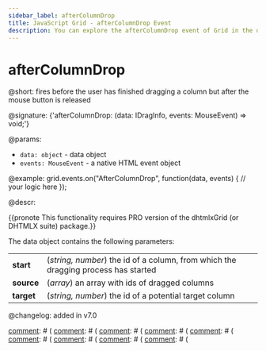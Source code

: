 ```yaml
---
sidebar_label: afterColumnDrop
title: JavaScript Grid - afterColumnDrop Event 
description: You can explore the afterColumnDrop event of Grid in the documentation of the DHTMLX JavaScript UI library. Browse developer guides and API reference, try out code examples and live demos, and download a free 30-day evaluation version of DHTMLX Suite 7.
---
```


# afterColumnDrop

@short: fires before the user has finished dragging a column but after the mouse button is released

@signature: {'afterColumnDrop: (data: IDragInfo, events: MouseEvent) => void;'}

@params:
- `data: object` - data object
- `events: MouseEvent` - a native HTML event object

@example:
grid.events.on("AfterColumnDrop", function(data, events) {
    // your logic here
});

@descr:

{{pronote This functionality requires PRO version of the dhtmlxGrid (or DHTMLX suite) package.}}

The data object contains the following parameters:

<table>
	<tbody>
        <tr>
			<td><b>start</b></td>
			<td>(<i>string, number</i>) the id of a column, from which the dragging process has started</td>
		</tr>
        <tr>
			<td><b>source</b></td>
			<td>(<i>array</i>) an array with ids of dragged columns</td>
		</tr>
        <tr>
			<td><b>target</b></td>
			<td>(<i>string, number</i>) the id of a potential target column</td>
		</tr>
    </tbody>
</table>

@changelog: added in v7.0

[comment]: # (@relatedapi:) 
[comment]: # ([](grid/api/grid_dragitem_config.md)
[comment]: # ([](grid/api/grid_aftercolumndrag_event.md)
[comment]: # ([](grid/api/grid_beforecolumndrag_event.md)
[comment]: # ([](grid/api/grid_beforecolumndrop_event.md)
[comment]: # ([](grid/api/grid_cancolumndrop_event.md)
[comment]: # ([](grid/api/grid_cancelcolumndrop_event.md)
[comment]: # ([](grid/api/grid_dragcolumnin_event.md)
[comment]: # ([](grid/api/grid_dragcolumnout_event.md)
[comment]: # ([](grid/api/grid_dragcolumnstart_event.md)

[comment]: # (@related: grid/configuration.md#drag-n-drop-of-grid-columns)
